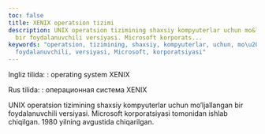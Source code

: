 ```yaml
---
toc: false
title: XENIX operatsion tizimi
description: UNIX operatsion tizimining shaxsiy kompyuterlar uchun mo&lsquo;ljallangan
  bir foydalanuvchili versiyasi. Microsoft korporats...
keywords: "operatsion, tizimining, shaxsiy, kompyuterlar, uchun, mo\u2018ljallangan,
  foydalanuvchili, versiyasi, Microsoft, korporatsiyasi"
---
```


Ingliz tilida:
:   operating system XENIX

Rus tilida:
:   операционная система XENIX

UNIX operatsion tizimining shaxsiy kompyuterlar uchun mo‘ljallangan bir foydalanuvchili versiyasi. Microsoft korporatsiyasi tomonidan ishlab chiqilgan. 1980 yilning avgustida chiqarilgan.